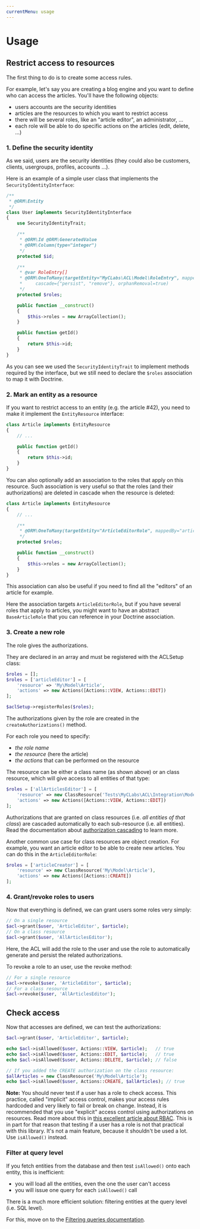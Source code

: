 ```yaml
---
currentMenu: usage
---
```


# Usage

## Restrict access to resources

The first thing to do is to create some access rules.

For example, let's say you are creating a blog engine and you want to define who can access the articles.
You'll have the following objects:

- users accounts are the security identities
- articles are the resources to which you want to restrict access
- there will be several roles, like an "article editor", an administrator, …
- each role will be able to do specific actions on the articles (edit, delete, …)


### 1. Define the security identity

As we said, users are the security identities (they could also be customers, clients, usergroups, profiles, accounts …).

Here is an example of a simple user class that implements the `SecurityIdentityInterface`:

```php
/**
 * @ORM\Entity
 */
class User implements SecurityIdentityInterface
{
    use SecurityIdentityTrait;

    /**
     * @ORM\Id @ORM\GeneratedValue
     * @ORM\Column(type="integer")
     */
    protected $id;

    /**
     * @var RoleEntry[]
     * @ORM\OneToMany(targetEntity="MyCLabs\ACL\Model\RoleEntry", mappedBy="securityIdentity",
     *     cascade={"persist", "remove"}, orphanRemoval=true)
     */
    protected $roles;

    public function __construct()
    {
        $this->roles = new ArrayCollection();
    }

    public function getId()
    {
        return $this->id;
    }
}
```

As you can see we used the `SecurityIdentityTrait` to implement methods required by the interface, but we still
need to declare the `$roles` association to map it with Doctrine.


### 2. Mark an entity as a resource

If you want to restrict access to an entity (e.g. the article #42), you need to make it
implement the `EntityResource` interface:

```php
class Article implements EntityResource
{
    // ...

    public function getId()
    {
        return $this->id;
    }
}
```

You can also optionally add an association to the roles that apply on this resource.
Such association is very useful so that the roles (and their authorizations) are deleted in cascade
when the resource is deleted:

```php
class Article implements EntityResource
{
    // ...

    /**
     * @ORM\OneToMany(targetEntity="ArticleEditorRole", mappedBy="article", cascade={"remove"})
     */
    protected $roles;

    public function __construct()
    {
        $this->roles = new ArrayCollection();
    }
}
```

This association can also be useful if you need to find all the "editors" of an article for example.

Here the association targets `ArticleEditorRole`, but if you have several roles that apply to articles, you
might want to have an abstract `BaseArticleRole` that you can reference in your Doctrine association.


### 3. Create a new role

The role gives the authorizations.

They are declared in an array and must be registered with the ACLSetup class:

```php
$roles = [];
$roles = ['articleEditor'] = [
    'resource' => 'My\Model\Article',
    'actions' => new Actions([Actions::VIEW, Actions::EDIT])
];

$aclSetup->registerRoles($roles);
```

The authorizations given by the role are created in the `createAuthorizations()` method.

For each role you need to specify:

- *the role name*
- *the resource* (here the article)
- *the actions* that can be performed on the resource

The resource can be either a class name (as shown above) or an class resource, which will
give access to all entities of that type:

```php
$roles = ['allArticlesEditor'] = [
    'resource' => new ClassResource('Tests\MyCLabs\ACL\Integration\Model\Article'),
    'actions' => new Actions([Actions::VIEW, Actions::EDIT])
];
```

Authorizations that are granted on class resources (i.e. *all entities of that class*) are cascaded
automatically to each sub-resource (i.e. all entities). Read the documentation about
[authorization cascading](cascading.md) to learn more.

Another common use case for class resources are object creation. For example, you want an article editor
to be able to create new articles. You can do this in the `ArticleEditorRole`:

```php
$roles = ['articleCreator'] = [
    'resource' => new ClassResource('My\Model\Article'),
    'actions' => new Actions([Actions::CREATE])
];
```


### 4. Grant/revoke roles to users

Now that everything is defined, we can grant users some roles very simply:

```php
// On a single resource
$acl->grant($user, 'ArticleEditor', $article);
// On a class resource
$acl->grant($user, 'AllArticlesEditor');
```

Here, the ACL will add the role to the user and use the role to automatically generate and persist the
related authorizations.

To revoke a role to an user, use the revoke method:
```php
// For a single resource
$acl->revoke($user, 'ArticleEditor', $article);
// For a class resource
$acl->revoke($user, 'AllArticlesEditor');
```

## Check access

Now that accesses are defined, we can test the authorizations:

```php
$acl->grant($user, 'ArticleEditor', $article);

echo $acl->isAllowed($user, Actions::VIEW, $article);   // true
echo $acl->isAllowed($user, Actions::EDIT, $article);   // true
echo $acl->isAllowed($user, Actions::DELETE, $article); // false

// If you added the CREATE authorization on the class resource:
$allArticles = new ClassResource('My\Model\Article');
echo $acl->isAllowed($user, Actions::CREATE, $allArticles); // true
```

**Note:** You should never test if a user has a role to check access. This practice, called "implicit" access control,
makes your access rules hardcoded and very likely to fail or break on change. Instead, it is recommended that
you use "explicit" access control using authorizations on resources. Read more about this in
[this excellent article about RBAC](https://stormpath.com/blog/new-rbac-resource-based-access-control/).
This is in part for that reason that testing if a user has a role is not that practical with this library.
It's not a main feature, because it shouldn't be used a lot. Use `isAllowed()` instead.


### Filter at query level

If you fetch entities from the database and then test `isAllowed()` onto each entity, this is inefficient:

- you will load all the entities, even the one the user can't access
- you will issue one query for each `isAllowed()` call

There is a much more efficient solution: filtering entities at the query level (i.e. SQL level).

For this, move on to the [Filtering queries documentation](filtering-queries.md).
